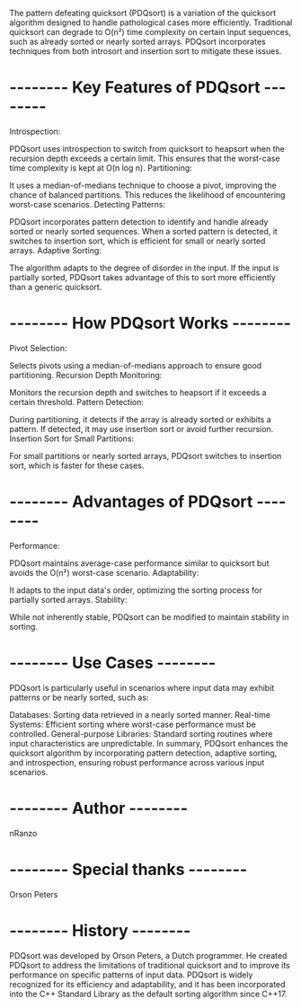The pattern defeating quicksort (PDQsort) is a variation of the quicksort algorithm designed to handle pathological cases more efficiently. Traditional quicksort can degrade to O(n²) time complexity on certain input sequences, such as already sorted or nearly sorted arrays. PDQsort incorporates techniques from both introsort and insertion sort to mitigate these issues.

# --------  Key Features of PDQsort  --------
Introspection:

PDQsort uses introspection to switch from quicksort to heapsort when the recursion depth exceeds a certain limit. This ensures that the worst-case time complexity is kept at O(n log n).
Partitioning:

It uses a median-of-medians technique to choose a pivot, improving the chance of balanced partitions. This reduces the likelihood of encountering worst-case scenarios.
Detecting Patterns:

PDQsort incorporates pattern detection to identify and handle already sorted or nearly sorted sequences. When a sorted pattern is detected, it switches to insertion sort, which is efficient for small or nearly sorted arrays.
Adaptive Sorting:

The algorithm adapts to the degree of disorder in the input. If the input is partially sorted, PDQsort takes advantage of this to sort more efficiently than a generic quicksort.

# --------  How PDQsort Works  --------
Pivot Selection:

Selects pivots using a median-of-medians approach to ensure good partitioning.
Recursion Depth Monitoring:

Monitors the recursion depth and switches to heapsort if it exceeds a certain threshold.
Pattern Detection:

During partitioning, it detects if the array is already sorted or exhibits a pattern. If detected, it may use insertion sort or avoid further recursion.
Insertion Sort for Small Partitions:

For small partitions or nearly sorted arrays, PDQsort switches to insertion sort, which is faster for these cases.

# --------  Advantages of PDQsort  --------
Performance:

PDQsort maintains average-case performance similar to quicksort but avoids the O(n²) worst-case scenario.
Adaptability:

It adapts to the input data's order, optimizing the sorting process for partially sorted arrays.
Stability:

While not inherently stable, PDQsort can be modified to maintain stability in sorting.

# --------  Use Cases  --------
PDQsort is particularly useful in scenarios where input data may exhibit patterns or be nearly sorted, such as:

Databases:
Sorting data retrieved in a nearly sorted manner.
Real-time Systems:
Efficient sorting where worst-case performance must be controlled.
General-purpose Libraries:
Standard sorting routines where input characteristics are unpredictable.
In summary, PDQsort enhances the quicksort algorithm by incorporating pattern detection, adaptive sorting, and introspection, ensuring robust performance across various input scenarios.

# --------  Author  --------
nRanzo

# --------  Special thanks  --------
Orson Peters

# --------  History  --------
PDQsort was developed by Orson Peters, a Dutch programmer. He created PDQsort to address the limitations of traditional quicksort and to improve its performance on specific patterns of input data. PDQsort is widely recognized for its efficiency and adaptability, and it has been incorporated into the C++ Standard Library as the default sorting algorithm since C++17.
